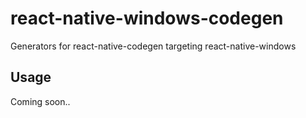 # react-native-windows-codegen

Generators for react-native-codegen targeting react-native-windows

## Usage

Coming soon..
